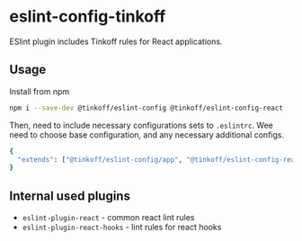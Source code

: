 # eslint-config-tinkoff

ESlint plugin includes Tinkoff rules for React applications.

## Usage

Install from npm

```bash
npm i --save-dev @tinkoff/eslint-config @tinkoff/eslint-config-react
```

Then, need to include necessary configurations sets to `.eslintrc`. Wee need to choose base configuration, and any necessary additional configs.

```bash
{
  "extends": ["@tinkoff/eslint-config/app", "@tinkoff/eslint-config-react"]
}
```

## Internal used plugins

- `eslint-plugin-react` - common react lint rules
- `eslint-plugin-react-hooks` - lint rules for react hooks
